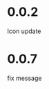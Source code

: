 <!-- https://developers.home-assistant.io/docs/add-ons/presentation#keeping-a-changelog -->

# 0.0.2

Icon update

# 0.0.7

fix message
